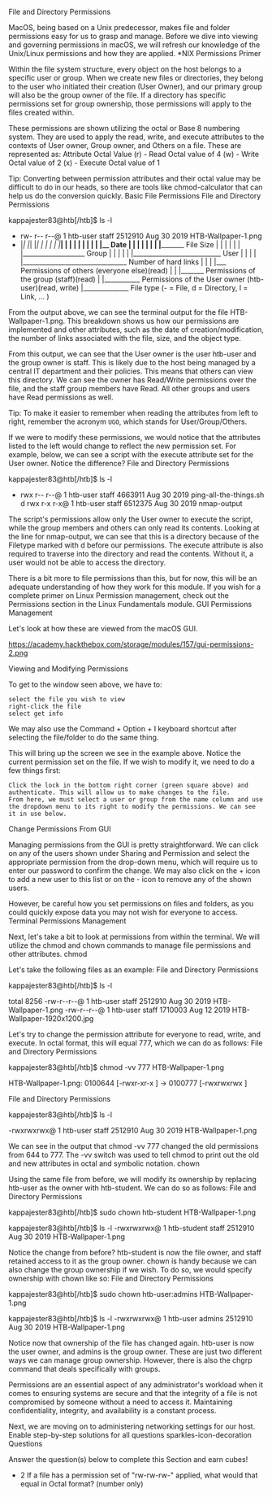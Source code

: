 File and Directory Permissions

MacOS, being based on a Unix predecessor, makes file and folder permissions easy for us to grasp and manage. Before we dive into viewing and governing permissions in macOS, we will refresh our knowledge of the Unix/Linux permissions and how they are applied.
*NIX Permissions Primer

Within the file system structure, every object on the host belongs to a specific user or group. When we create new files or directories, they belong to the user who initiated their creation (User Owner), and our primary group will also be the group owner of the file. If a directory has specific permissions set for group ownership, those permissions will apply to the files created within.

These permissions are shown utilizing the octal or Base 8 numbering system. They are used to apply the read, write, and execute attributes to the contexts of User owner, Group owner, and Others on a file. These are represented as:
Attribute 	Octal Value
(r) - Read 	Octal value of 4
(w) - Write 	Octal value of 2
(x) - Execute 	Octal value of 1

Tip: Converting between permission attributes and their octal value may be difficult to do in our heads, so there are tools like chmod-calculator that can help us do the conversion quickly.
Basic File Permissions
File and Directory Permissions

kappajester83@htb[/htb]$ ls -l  

- rw- r-- r--@  1 htb-user staff 2512910 Aug 30  2019 HTB-Wallpaper-1.png
- |_| |_| |_|   |    |       |     |      |_______|
|  |   |   |    |    |       |     |          |__ Date
|  |   |   |    |    |       |     |_____________ File Size
|  |   |   |    |    |       |___________________ Group
|  |   |   |    |    |___________________________ User
|  |   |   |    |________________________________ Number of hard links
|  |   |   |___ Permissions of others (everyone else)(read)
|  |   |_______ Permissions of the group (staff)(read)
|  |___________ Permissions of the User owner (htb-user)(read, write)
|______________ File type (- = File, d = Directory, l = Link, ... )

From the output above, we can see the terminal output for the file HTB-Wallpaper-1.png. This breakdown shows us how our permissions are implemented and other attributes, such as the date of creation/modification, the number of links associated with the file, size, and the object type.

From this output, we can see that the User owner is the user htb-user and the group owner is staff. This is likely due to the host being managed by a central IT department and their policies. This means that others can view this directory. We can see the owner has Read/Write permissions over the file, and the staff group members have Read. All other groups and users have Read permissions as well.

Tip: To make it easier to remember when reading the attributes from left to right, remember the acronym `UGO`, which stands for User/Group/Others.

If we were to modify these permissions, we would notice that the attributes listed to the left would change to reflect the new permission set. For example, below, we can see a script with the execute attribute set for the User owner. Notice the difference?
File and Directory Permissions

kappajester83@htb[/htb]$ ls -l 

- rwx r-- r--@  1 htb-user staff 4663911 Aug 30  2019 ping-all-the-things.sh
d rwx r-x r-x@  1 htb-user staff 6512375 Aug 30  2019 nmap-output

The script's permissions allow only the User owner to execute the script, while the group members and others can only read its contents. Looking at the line for nmap-output, we can see that this is a directory because of the Filetype marked with d before our permissions. The execute attribute is also required to traverse into the directory and read the contents. Without it, a user would not be able to access the directory.

There is a bit more to file permissions than this, but for now, this will be an adequate understanding of how they work for this module. If you wish for a complete primer on Linux Permission management, check out the Permissions section in the Linux Fundamentals module.
GUI Permissions Management

Let's look at how these are viewed from the macOS GUI.

https://academy.hackthebox.com/storage/modules/157/gui-permissions-2.png

Viewing and Modifying Permissions

To get to the window seen above, we have to:

    select the file you wish to view
    right-click the file
    select get info

We may also use the Command + Option + I keyboard shortcut after selecting the file/folder to do the same thing.

This will bring up the screen we see in the example above. Notice the current permission set on the file. If we wish to modify it, we need to do a few things first:

    Click the lock in the bottom right corner (green square above) and authenticate. This will allow us to make changes to the file.
    From here, we must select a user or group from the name column and use the dropdown menu to its right to modify the permissions. We can see it in use below.

Change Permissions From GUI

Managing permissions from the GUI is pretty straightforward. We can click on any of the users shown under Sharing and Permission and select the appropriate permission from the drop-down menu, which will require us to enter our password to confirm the change. We may also click on the + icon to add a new user to this list or on the - icon to remove any of the shown users.

However, be careful how you set permissions on files and folders, as you could quickly expose data you may not wish for everyone to access.
Terminal Permissions Management

Next, let's take a bit to look at permissions from within the terminal. We will utilize the chmod and chown commands to manage file permissions and other attributes.
chmod

Let's take the following files as an example:
File and Directory Permissions

kappajester83@htb[/htb]$ ls -l  

total 8256
-rw-r--r--@ 1 htb-user  staff  2512910 Aug 30  2019 HTB-Wallpaper-1.png
-rw-r--r--@ 1 htb-user  staff  1710003 Aug 12  2019 HTB-Wallpaper-1920x1200.jpg

Let's try to change the permission attribute for everyone to read, write, and execute. In octal format, this will equal 777, which we can do as follows:
File and Directory Permissions

kappajester83@htb[/htb]$ chmod -vv 777 HTB-Wallpaper-1.png  

HTB-Wallpaper-1.png: 0100644 [-rwxr-xr-x ] -> 0100777 [-rwxrwxrwx ]

File and Directory Permissions

kappajester83@htb[/htb]$ ls -l  
  
-rwxrwxrwx@ 1 htb-user  staff  2512910 Aug 30  2019 HTB-Wallpaper-1.png  

We can see in the output that chmod -vv 777 <file> changed the old permissions from 644 to 777. The -vv switch was used to tell chmod to print out the old and new attributes in octal and symbolic notation.
chown

Using the same file from before, we will modify its ownership by replacing htb-user as the owner with htb-student. We can do so as follows:
File and Directory Permissions

kappajester83@htb[/htb]$ sudo chown htb-student HTB-Wallpaper-1.png

kappajester83@htb[/htb]$ ls -l 
-rwxrwxrwx@ 1 htb-student  staff  2512910 Aug 30  2019 HTB-Wallpaper-1.png

Notice the change from before? htb-student is now the file owner, and staff retained access to it as the group owner. chown is handy because we can also change the group ownership if we wish. To do so, we would specify ownership with chown like so:
File and Directory Permissions

kappajester83@htb[/htb]$ sudo chown htb-user:admins HTB-Wallpaper-1.png 

kappajester83@htb[/htb]$ ls -l 
-rwxrwxrwx@ 1 htb-user  admins  2512910 Aug 30  2019 HTB-Wallpaper-1.png  

Notice now that ownership of the file has changed again. htb-user is now the user owner, and admins is the group owner. These are just two different ways we can manage group ownership. However, there is also the chgrp command that deals specifically with groups.

Permissions are an essential aspect of any administrator's workload when it comes to ensuring systems are secure and that the integrity of a file is not compromised by someone without a need to access it. Maintaining confidentiality, integrity, and availability is a constant process.

Next, we are moving on to administering networking settings for our host.
Enable step-by-step solutions for all questions
sparkles-icon-decoration
Questions

Answer the question(s) below to complete this Section and earn cubes!
+ 2 If a file has a permission set of "rw-rw-rw-" applied, what would that equal in Octal format? (number only) 


